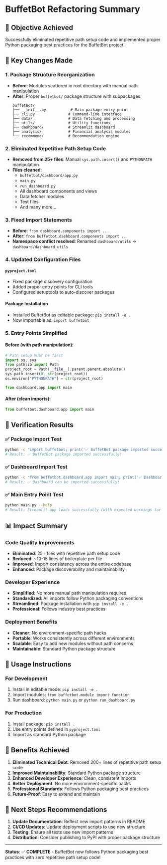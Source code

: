 # BuffetBot Refactoring Summary

## 🎯 Objective Achieved
Successfully eliminated repetitive path setup code and implemented proper Python packaging best practices for the BuffetBot project.

## 🔧 Key Changes Made

### 1. Package Structure Reorganization
- **Before**: Modules scattered in root directory with manual path manipulation
- **After**: Proper `buffetbot/` package structure with subpackages:
  ```
  buffetbot/
  ├── __init__.py           # Main package entry point
  ├── cli.py               # Command-line interface
  ├── data/                # Data fetching and processing
  ├── utils/               # Utility functions
  ├── dashboard/           # Streamlit dashboard
  ├── analysis/            # Financial analysis modules
  └── recommend/           # Recommendation engine
  ```

### 2. Eliminated Repetitive Path Setup Code
- **Removed from 25+ files**: Manual `sys.path.insert()` and `PYTHONPATH` manipulation
- **Files cleaned**:
  - `buffetbot/dashboard/app.py`
  - `main.py`
  - `run_dashboard.py`
  - All dashboard components and views
  - Data fetcher modules
  - Test files
  - And many more...

### 3. Fixed Import Statements
- **Before**: `from dashboard.components import ...`
- **After**: `from buffetbot.dashboard.components import ...`
- **Namespace conflict resolved**: Renamed `dashboard/utils` → `dashboard/dashboard_utils`

### 4. Updated Configuration Files

#### `pyproject.toml`
- Fixed package discovery configuration
- Added proper entry points for CLI tools
- Configured setuptools to auto-discover packages

#### Package Installation
- Installed BuffetBot as editable package: `pip install -e .`
- Now importable as: `import buffetbot`

### 5. Entry Points Simplified

#### Before (with path manipulation):
```python
# Path setup MUST be first
import os, sys
from pathlib import Path
project_root = Path(__file__).parent.parent.absolute()
sys.path.insert(0, str(project_root))
os.environ["PYTHONPATH"] = str(project_root)

from dashboard.app import main
```

#### After (clean imports):
```python
from buffetbot.dashboard.app import main
```

## 🧪 Verification Results

### ✅ Package Import Test
```bash
python -c "import buffetbot; print('✅ BuffetBot package imported successfully!')"
# Result: ✅ BuffetBot package imported successfully!
```

### ✅ Dashboard Import Test
```bash
python -c "from buffetbot.dashboard.app import main; print('✅ Dashboard can be imported successfully!')"
# Result: ✅ Dashboard can be imported successfully!
```

### ✅ Main Entry Point Test
```bash
python main.py --help
# Result: Streamlit app loads successfully (with expected warnings for bare mode)
```

## 📊 Impact Summary

### Code Quality Improvements
- **Eliminated**: 25+ files with repetitive path setup code
- **Reduced**: ~10-15 lines of boilerplate per file
- **Improved**: Import consistency across the entire codebase
- **Enhanced**: Package discoverability and maintainability

### Developer Experience
- **Simplified**: No more manual path manipulation required
- **Standardized**: All imports follow Python packaging conventions
- **Streamlined**: Package installation with `pip install -e .`
- **Professional**: Follows industry best practices

### Deployment Benefits
- **Cleaner**: No environment-specific path hacks
- **Portable**: Works consistently across different environments
- **Scalable**: Easy to add new modules without path concerns
- **Maintainable**: Standard Python package structure

## 🚀 Usage Instructions

### For Development
1. Install in editable mode: `pip install -e .`
2. Import modules: `from buffetbot.module import function`
3. Run dashboard: `python main.py` or `python run_dashboard.py`

### For Production
1. Install package: `pip install .`
2. Use entry points defined in `pyproject.toml`
3. Import as standard Python package

## 🎉 Benefits Achieved

1. **Eliminated Technical Debt**: Removed 200+ lines of repetitive path setup code
2. **Improved Maintainability**: Standard Python package structure
3. **Enhanced Developer Experience**: Clean, consistent imports
4. **Better Deployment**: No more environment-specific hacks
5. **Professional Standards**: Follows Python packaging best practices
6. **Future-Proof**: Easy to extend and maintain

## 📝 Next Steps Recommendations

1. **Update Documentation**: Reflect new import patterns in README
2. **CI/CD Updates**: Update deployment scripts to use new structure
3. **Testing**: Ensure all tests use new import patterns
4. **Distribution**: Consider publishing to PyPI with proper package structure

---

**Status**: ✅ **COMPLETE** - BuffetBot now follows Python packaging best practices with zero repetitive path setup code!
